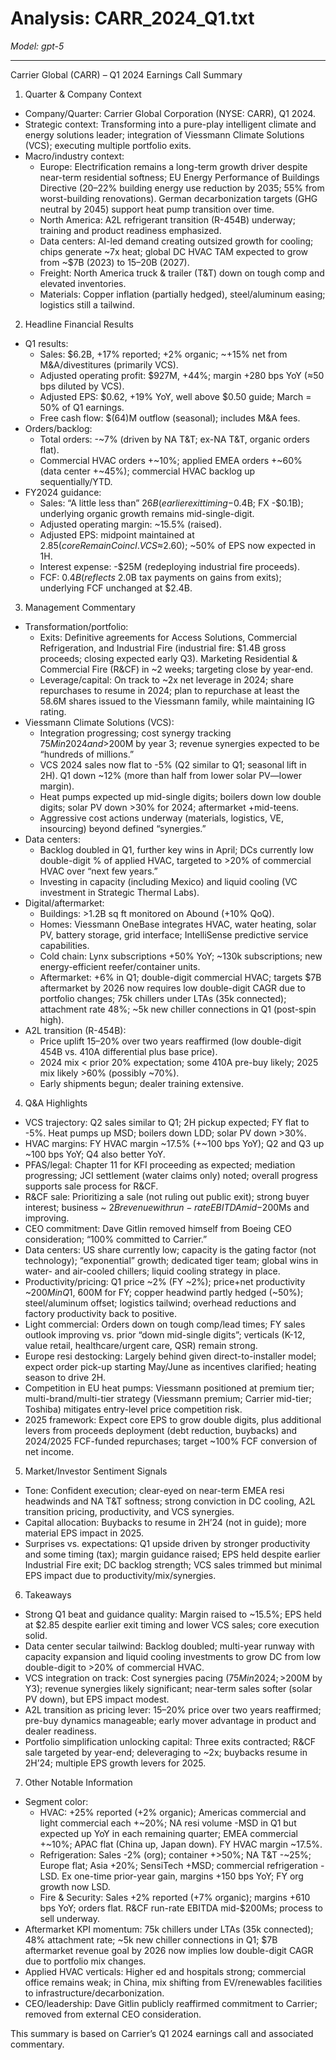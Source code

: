 # Analysis: CARR_2024_Q1.txt

*Model: gpt-5*

---

Carrier Global (CARR) – Q1 2024 Earnings Call Summary

1) Quarter & Company Context
- Company/Quarter: Carrier Global Corporation (NYSE: CARR), Q1 2024.
- Strategic context: Transforming into a pure-play intelligent climate and energy solutions leader; integration of Viessmann Climate Solutions (VCS); executing multiple portfolio exits.
- Macro/industry context:
  - Europe: Electrification remains a long-term growth driver despite near-term residential softness; EU Energy Performance of Buildings Directive (20–22% building energy use reduction by 2035; 55% from worst-building renovations). German decarbonization targets (GHG neutral by 2045) support heat pump transition over time.
  - North America: A2L refrigerant transition (R-454B) underway; training and product readiness emphasized.
  - Data centers: AI-led demand creating outsized growth for cooling; chips generate ~7x heat; global DC HVAC TAM expected to grow from ~$7B (2023) to $15–$20B (2027).
  - Freight: North America truck & trailer (T&T) down on tough comp and elevated inventories.
  - Materials: Copper inflation (partially hedged), steel/aluminum easing; logistics still a tailwind.

2) Headline Financial Results
- Q1 results:
  - Sales: $6.2B, +17% reported; +2% organic; ~+15% net from M&A/divestitures (primarily VCS).
  - Adjusted operating profit: $927M, +44%; margin +280 bps YoY (≈50 bps diluted by VCS).
  - Adjusted EPS: $0.62, +19% YoY, well above $0.50 guide; March = 50% of Q1 earnings.
  - Free cash flow: $(64)M outflow (seasonal); includes M&A fees.
- Orders/backlog:
  - Total orders: -~7% (driven by NA T&T; ex-NA T&T, organic orders flat).
  - Commercial HVAC orders +~10%; applied EMEA orders +~60% (data center +~45%); commercial HVAC backlog up sequentially/YTD.
- FY2024 guidance:
  - Sales: “A little less than” $26B (earlier exit timing -$0.4B; FX -$0.1B); underlying organic growth remains mid-single-digit.
  - Adjusted operating margin: ~15.5% (raised).
  - Adjusted EPS: midpoint maintained at $2.85 (core RemainCo incl. VCS ≈$2.60); ~50% of EPS now expected in 1H.
  - Interest expense: -$25M (redeploying industrial fire proceeds).
  - FCF: $0.4B (reflects ~$2.0B tax payments on gains from exits); underlying FCF unchanged at $2.4B.

3) Management Commentary
- Transformation/portfolio:
  - Exits: Definitive agreements for Access Solutions, Commercial Refrigeration, and Industrial Fire (industrial fire: $1.4B gross proceeds; closing expected early Q3). Marketing Residential & Commercial Fire (R&CF) in ~2 weeks; targeting close by year-end.
  - Leverage/capital: On track to ~2x net leverage in 2024; share repurchases to resume in 2024; plan to repurchase at least the 58.6M shares issued to the Viessmann family, while maintaining IG rating.
- Viessmann Climate Solutions (VCS):
  - Integration progressing; cost synergy tracking $75M in 2024 and >$200M by year 3; revenue synergies expected to be “hundreds of millions.”
  - VCS 2024 sales now flat to -5% (Q2 similar to Q1; seasonal lift in 2H). Q1 down ~12% (more than half from lower solar PV—lower margin).
  - Heat pumps expected up mid-single digits; boilers down low double digits; solar PV down >30% for 2024; aftermarket +mid-teens.
  - Aggressive cost actions underway (materials, logistics, VE, insourcing) beyond defined “synergies.”
- Data centers:
  - Backlog doubled in Q1, further key wins in April; DCs currently low double-digit % of applied HVAC, targeted to >20% of commercial HVAC over “next few years.”
  - Investing in capacity (including Mexico) and liquid cooling (VC investment in Strategic Thermal Labs).
- Digital/aftermarket:
  - Buildings: >1.2B sq ft monitored on Abound (+10% QoQ).
  - Homes: Viessmann OneBase integrates HVAC, water heating, solar PV, battery storage, grid interface; IntelliSense predictive service capabilities.
  - Cold chain: Lynx subscriptions +50% YoY; ~130k subscriptions; new energy-efficient reefer/container units.
  - Aftermarket: +6% in Q1; double-digit commercial HVAC; targets $7B aftermarket by 2026 now requires low double-digit CAGR due to portfolio changes; 75k chillers under LTAs (35k connected); attachment rate 48%; ~5k new chiller connections in Q1 (post-spin high).
- A2L transition (R-454B):
  - Price uplift 15–20% over two years reaffirmed (low double-digit 454B vs. 410A differential plus base price).
  - 2024 mix < prior 20% expectation; some 410A pre-buy likely; 2025 mix likely >60% (possibly ~70%).
  - Early shipments begun; dealer training extensive.

4) Q&A Highlights
- VCS trajectory: Q2 sales similar to Q1; 2H pickup expected; FY flat to -5%. Heat pumps up MSD; boilers down LDD; solar PV down >30%.
- HVAC margins: FY HVAC margin ~17.5% (+~100 bps YoY); Q2 and Q3 up ~100 bps YoY; Q4 also better YoY.
- PFAS/legal: Chapter 11 for KFI proceeding as expected; mediation progressing; JCI settlement (water claims only) noted; overall progress supports sale process for R&CF.
- R&CF sale: Prioritizing a sale (not ruling out public exit); strong buyer interest; business ~ $2B revenue with run-rate EBITDA mid-$200Ms and improving.
- CEO commitment: Dave Gitlin removed himself from Boeing CEO consideration; “100% committed to Carrier.”
- Data centers: US share currently low; capacity is the gating factor (not technology); “exponential” growth; dedicated tiger team; global wins in water- and air-cooled chillers; liquid cooling strategy in place.
- Productivity/pricing: Q1 price ~2% (FY ~2%); price+net productivity ~$200M in Q1, ~$600M for FY; copper headwind partly hedged (~50%); steel/aluminum offset; logistics tailwind; overhead reductions and factory productivity back to positive.
- Light commercial: Orders down on tough comp/lead times; FY sales outlook improving vs. prior “down mid-single digits”; verticals (K-12, value retail, healthcare/urgent care, QSR) remain strong.
- Europe resi destocking: Largely behind given direct-to-installer model; expect order pick-up starting May/June as incentives clarified; heating season to drive 2H.
- Competition in EU heat pumps: Viessmann positioned at premium tier; multi-brand/multi-tier strategy (Viessmann premium; Carrier mid-tier; Toshiba) mitigates entry-level price competition risk.
- 2025 framework: Expect core EPS to grow double digits, plus additional levers from proceeds deployment (debt reduction, buybacks) and 2024/2025 FCF-funded repurchases; target ~100% FCF conversion of net income.

5) Market/Investor Sentiment Signals
- Tone: Confident execution; clear-eyed on near-term EMEA resi headwinds and NA T&T softness; strong conviction in DC cooling, A2L transition pricing, productivity, and VCS synergies.
- Capital allocation: Buybacks to resume in 2H’24 (not in guide); more material EPS impact in 2025.
- Surprises vs. expectations: Q1 upside driven by stronger productivity and some timing (tax); margin guidance raised; EPS held despite earlier Industrial Fire exit; DC backlog strength; VCS sales trimmed but minimal EPS impact due to productivity/mix/synergies.

6) Takeaways
- Strong Q1 beat and guidance quality: Margin raised to ~15.5%; EPS held at $2.85 despite earlier exit timing and lower VCS sales; core execution solid.
- Data center secular tailwind: Backlog doubled; multi-year runway with capacity expansion and liquid cooling investments to grow DC from low double-digit to >20% of commercial HVAC.
- VCS integration on track: Cost synergies pacing ($75M in 2024; >$200M by Y3); revenue synergies likely significant; near-term sales softer (solar PV down), but EPS impact modest.
- A2L transition as pricing lever: 15–20% price over two years reaffirmed; pre-buy dynamics manageable; early mover advantage in product and dealer readiness.
- Portfolio simplification unlocking capital: Three exits contracted; R&CF sale targeted by year-end; deleveraging to ~2x; buybacks resume in 2H’24; multiple EPS growth levers for 2025.

7) Other Notable Information
- Segment color:
  - HVAC: +25% reported (+2% organic); Americas commercial and light commercial each +~20%; NA resi volume -MSD in Q1 but expected up YoY in each remaining quarter; EMEA commercial +~10%; APAC flat (China up, Japan down). FY HVAC margin ~17.5%.
  - Refrigeration: Sales -2% (org); container +>50%; NA T&T -~25%; Europe flat; Asia +20%; SensiTech +MSD; commercial refrigeration -LSD. Ex one-time prior-year gain, margins +150 bps YoY; FY org growth now LSD.
  - Fire & Security: Sales +2% reported (+7% organic); margins +610 bps YoY; orders flat. R&CF run-rate EBITDA mid-$200Ms; process to sell underway.
- Aftermarket KPI momentum: 75k chillers under LTAs (35k connected); 48% attachment rate; ~5k new chiller connections in Q1; $7B aftermarket revenue goal by 2026 now implies low double-digit CAGR due to portfolio mix changes.
- Applied HVAC verticals: Higher ed and hospitals strong; commercial office remains weak; in China, mix shifting from EV/renewables facilities to infrastructure/decarbonization.
- CEO/leadership: Dave Gitlin publicly reaffirmed commitment to Carrier; removed from external CEO consideration.

This summary is based on Carrier’s Q1 2024 earnings call and associated commentary.